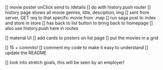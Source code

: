 [] movie poster onClick send to /details
    [] do with history.push router
        [] history page shows all movie genres, title, desciption, img
            [] sent from server, GET req to that specific movie from .map
                [] run saga post to index and store in store
        [] has back to list button to bring back to homepage
            [] also use history.push here in routes

[] material UI
    [] add cards to posters on list page
        [] put the movies in a grid

[] 15 + commits!
    [] comment my code to make it easy to understand
    [] update the README

[] look into stretch goals, this will be seen by an employer!